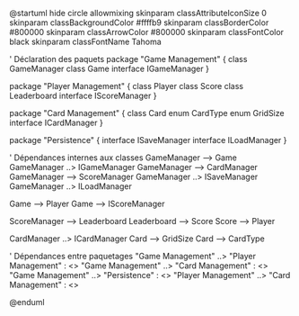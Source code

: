 @startuml
hide circle
allowmixing
skinparam classAttributeIconSize 0
skinparam classBackgroundColor #ffffb9
skinparam classBorderColor #800000
skinparam classArrowColor #800000
skinparam classFontColor black
skinparam classFontName Tahoma

' Déclaration des paquets
package "Game Management" {
    class GameManager
    class Game
    interface IGameManager
}

package "Player Management" {
    class Player
    class Score
    class Leaderboard
    interface IScoreManager
}

package "Card Management" {
    class Card
    enum CardType
    enum GridSize
    interface ICardManager
}

package "Persistence" {
    interface ISaveManager
    interface ILoadManager
}

' Dépendances internes aux classes
GameManager --> Game
GameManager ..> IGameManager
GameManager --> CardManager
GameManager --> ScoreManager
GameManager ..> ISaveManager
GameManager ..> ILoadManager

Game --> Player
Game --> IScoreManager

ScoreManager --> Leaderboard
Leaderboard --> Score
Score --> Player

CardManager ..> ICardManager
Card --> GridSize
Card --> CardType

' Dépendances entre paquetages
"Game Management" ..> "Player Management" : <<use>>
"Game Management" ..> "Card Management" : <<use>>
"Game Management" ..> "Persistence" : <<use>>
"Player Management" ..> "Card Management" : <<use>>

@enduml
